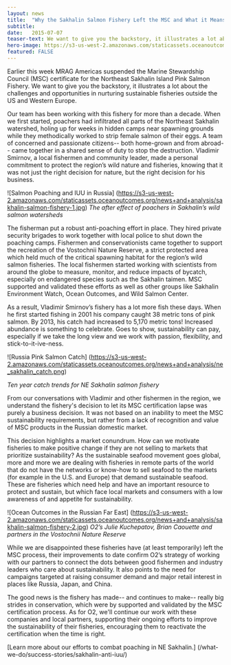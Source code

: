 ```yaml
---
layout: news
title:  "Why the Sakhalin Salmon Fishery Left the MSC and What it Means for Sustainable Fisheries"
subtitle: 
date:   2015-07-07
teaser-text: We want to give you the backstory, it illustrates a lot about the challenges and opportunities in nurturing sustainable fisheries outside the US and Western Europe.
hero-image: https://s3-us-west-2.amazonaws.com/staticassets.oceanoutcomes.org/news+and+analysis/hero+images/sakhalin-salmon-fishery-hero.jpg
featured: FALSE
---
```


Earlier this week MRAG Americas suspended the Marine Stewardship Council (MSC) certificate for the Northeast Sakhalin Island Pink Salmon Fishery. We want to give you the backstory, it illustrates a lot about the challenges and opportunities in nurturing sustainable fisheries outside the US and Western Europe.

Our team has been working with this fishery for more than a decade. When we first started, poachers had infiltrated all parts of the Northeast Sakhalin watershed, holing up for weeks in hidden camps near spawning grounds while they methodically worked to strip female salmon of their eggs. A team of concerned and passionate citizens-- both home-grown and from abroad-- came together in a shared sense of duty to stop the destruction. Vladimir Smirnov, a local fishermen and community leader, made a personal commitment to protect the region’s wild nature and fisheries, knowing that it was not just the right decision for nature, but the right decision for his business.

![Salmon Poaching and IUU in Russia]
(https://s3-us-west-2.amazonaws.com/staticassets.oceanoutcomes.org/news+and+analysis/sakhalin-salmon-fishery-1.jpg)
*The after effect of poachers in Sakhalin’s wild salmon watersheds*

The fisherman put a robust anti-poaching effort in place. They hired private security brigades to work together with local police to shut down the poaching camps. Fishermen and conservationists came together to support the recreation of the Vostochnii Nature Reserve, a strict protected area which held much of the critical spawning habitat for the region’s wild salmon fisheries. The local fishermen started working with scientists from around the globe to measure, monitor, and reduce impacts of bycatch, especially on endangered species such as the Sakhalin taimen. MSC supported and validated these efforts as well as other groups like Sakhalin Environment Watch, Ocean Outcomes, and Wild Salmon Center.

As a result, Vladimir Smirnov’s fishery has a lot more fish these days. When he first started fishing in 2001 his company caught 38 metric tons of pink salmon. By 2013, his catch had increased to 5,170 metric tons!  Increased abundance is something to celebrate. Goes to show, sustainability can pay, especially if we take the long view and we work with passion, flexibility, and stick-to-it-ive-ness.

![Russia Pink Salmon Catch]
(https://s3-us-west-2.amazonaws.com/staticassets.oceanoutcomes.org/news+and+analysis/ne_sakhalin_catch.png)

*Ten year catch trends for NE Sakhalin salmon fishery*

From our conversations with Vladimir and other fishermen in the region, we understand the fishery's decision to let its MSC certification lapse was purely a business decision. It was not based on an inability to meet the MSC sustainability requirements, but rather from a lack of recognition and value of MSC products in the Russian domestic market.

This decision highlights a market conundrum. How can we motivate fisheries to make positive change if they are not selling to markets that prioritize sustainability?  As the sustainable seafood movement goes global, more and more we are dealing with fisheries in remote parts of the world that do not have the networks or know-how to sell seafood to the markets (for example in the U.S. and Europe) that demand sustainable seafood. These are fisheries which need help and have an important resource to protect and sustain, but which face local markets and consumers with a low awareness of and appetite for sustainability.

![Ocean Outcomes in the Russian Far East]
(https://s3-us-west-2.amazonaws.com/staticassets.oceanoutcomes.org/news+and+analysis/sakhalin-salmon-fishery-2.jpg)
*O2’s Julie Kuchepatov, Brian Caouette and partners in the Vostochnii Nature Reserve*

While we are disappointed these fisheries have (at least temporarily) left the MSC process, their improvements to date confirm O2’s strategy of working with our partners to connect the dots between good fishermen and industry leaders who care about sustainability. It also points to the need for campaigns targeted at raising consumer demand and major retail interest in places like Russia, Japan, and China.

The good news is the fishery has made-- and continues to make-- really big strides in conservation, which were by supported and validated by the MSC certification process. As for O2, we'll continue our work with these companies and local partners, supporting their ongoing efforts to improve the sustainability of their fisheries, encouraging them to reactivate the certification when the time is right.

[Learn more about our efforts to combat poaching in NE Sakhalin.] (/what-we-do/success-stories/sakhalin-anti-iuu/)
